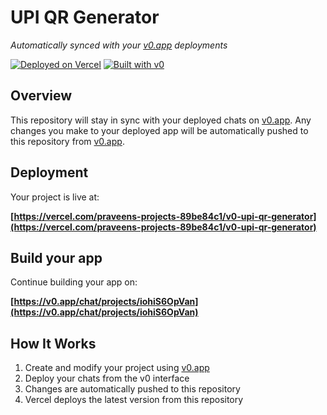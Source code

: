 # UPI QR Generator

*Automatically synced with your [v0.app](https://v0.app) deployments*

[![Deployed on Vercel](https://img.shields.io/badge/Deployed%20on-Vercel-black?style=for-the-badge&logo=vercel)](https://vercel.com/praveens-projects-89be84c1/v0-upi-qr-generator)
[![Built with v0](https://img.shields.io/badge/Built%20with-v0.app-black?style=for-the-badge)](https://v0.app/chat/projects/iohiS6OpVan)

## Overview

This repository will stay in sync with your deployed chats on [v0.app](https://v0.app).
Any changes you make to your deployed app will be automatically pushed to this repository from [v0.app](https://v0.app).

## Deployment

Your project is live at:

**[https://vercel.com/praveens-projects-89be84c1/v0-upi-qr-generator](https://vercel.com/praveens-projects-89be84c1/v0-upi-qr-generator)**

## Build your app

Continue building your app on:

**[https://v0.app/chat/projects/iohiS6OpVan](https://v0.app/chat/projects/iohiS6OpVan)**

## How It Works

1. Create and modify your project using [v0.app](https://v0.app)
2. Deploy your chats from the v0 interface
3. Changes are automatically pushed to this repository
4. Vercel deploys the latest version from this repository